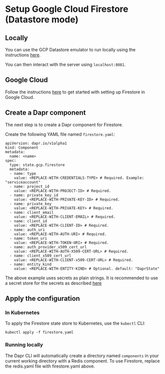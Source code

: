 # Setup Google Cloud Firestore (Datastore mode) 

## Locally

You can use the GCP Datastore emulator to run locally using the instructions [here](https://cloud.google.com/datastore/docs/tools/datastore-emulator).

You can then interact with the server using `localhost:8081`.

## Google Cloud

Follow the instructions [here](https://cloud.google.com/datastore/docs/quickstart) to get started with setting up Firestore in Google Cloud.

## Create a Dapr component

The next step is to create a Dapr component for Firestore.

Create the following YAML file named `firestore.yaml`:

```
apiVersion: dapr.io/v1alpha1
kind: Component
metadata:
  name: <name>
spec:
  type: state.gcp.firestore
  metadata:
  - name: type
    value: <REPLACE-WITH-CREDENTIALS-TYPE> # Required. Example: "serviceaccount"
  - name: project_id
    value: <REPLACE-WITH-PROJECT-ID> # Required.
  - name: private_key_id
    value: <REPLACE-WITH-PRIVATE-KEY-ID> # Required.
  - name: private_key
    value: <REPLACE-WITH-PRIVATE-KEY> # Required.
  - name: client_email
    value: <REPLACE-WITH-CLIENT-EMAIL> # Required.
  - name: client_id
    value: <REPLACE-WITH-CLIENT-ID> # Required.
  - name: auth_uri
    value: <REPLACE-WITH-AUTH-URI> # Required.
  - name: token_uri
    value: <REPLACE-WITH-TOKEN-URI> # Required.
  - name: auth_provider_x509_cert_url
    value: <REPLACE-WITH-AUTH-X509-CERT-URL> # Required.
  - name: client_x509_cert_url
    value: <REPLACE-WITH-CLIENT-x509-CERT-URL> # Required.
  - name: entity_kind
    value: <REPLACE-WITH-ENTITY-KIND> # Optional. default: "DaprState"
```

The above example uses secrets as plain strings. It is recommended to use a secret store for the secrets as described [here](../../concepts/secrets/README.md)


## Apply the configuration

### In Kubernetes

To apply the Firestore state store to Kubernetes, use the `kubectl` CLI:

```
kubectl apply -f firestore.yaml
```

### Running locally

The Dapr CLI will automatically create a directory named `components` in your current working directory with a Redis component.
To use Firestore, replace the redis.yaml file with firestore.yaml above.
